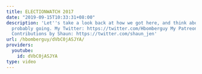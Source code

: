 ```yaml
---
title: ELECTIONWATCH 2017
date: "2019-09-15T10:33:31+08:00"
description: 'Let''s take a look back at how we got here, and think about where we''re
  probably going. My Twitter: https://twitter.com/Hbomberguy My Patreon: https://www.patreon.com/Hbomb
  Contributions by Shaun: https://twitter.com/shaun_jen'
url: /hbomberguy/dVbC0jASJYA/
providers:
  youtube:
    id: dVbC0jASJYA
type: video
---
```


